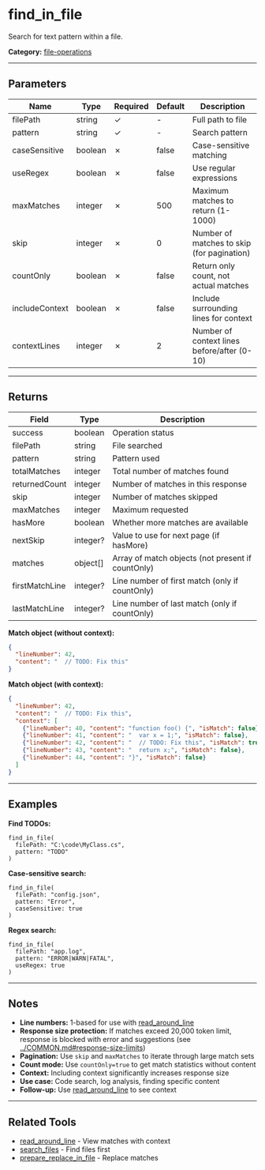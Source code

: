 ﻿# find_in_file

Search for text pattern within a file.

**Category:** [file-operations](INDEX.md)

---

## Parameters

| Name | Type | Required | Default | Description |
|------|------|----------|---------|-------------|
| filePath | string | ✓ | - | Full path to file |
| pattern | string | ✓ | - | Search pattern |
| caseSensitive | boolean | ✗ | false | Case-sensitive matching |
| useRegex | boolean | ✗ | false | Use regular expressions |
| maxMatches | integer | ✗ | 500 | Maximum matches to return (1-1000) |
| skip | integer | ✗ | 0 | Number of matches to skip (for pagination) |
| countOnly | boolean | ✗ | false | Return only count, not actual matches |
| includeContext | boolean | ✗ | false | Include surrounding lines for context |
| contextLines | integer | ✗ | 2 | Number of context lines before/after (0-10) |

---

## Returns

| Field | Type | Description |
|-------|------|-------------|
| success | boolean | Operation status |
| filePath | string | File searched |
| pattern | string | Pattern used |
| totalMatches | integer | Total number of matches found |
| returnedCount | integer | Number of matches in this response |
| skip | integer | Number of matches skipped |
| maxMatches | integer | Maximum requested |
| hasMore | boolean | Whether more matches are available |
| nextSkip | integer? | Value to use for next page (if hasMore) |
| matches | object[] | Array of match objects (not present if countOnly) |
| firstMatchLine | integer? | Line number of first match (only if countOnly) |
| lastMatchLine | integer? | Line number of last match (only if countOnly) |

**Match object (without context):**
```json
{
  "lineNumber": 42,
  "content": "  // TODO: Fix this"
}
```

**Match object (with context):**
```json
{
  "lineNumber": 42,
  "content": "  // TODO: Fix this",
  "context": [
    {"lineNumber": 40, "content": "function foo() {", "isMatch": false},
    {"lineNumber": 41, "content": "  var x = 1;", "isMatch": false},
    {"lineNumber": 42, "content": "  // TODO: Fix this", "isMatch": true},
    {"lineNumber": 43, "content": "  return x;", "isMatch": false},
    {"lineNumber": 44, "content": "}", "isMatch": false}
  ]
}
```

---

## Examples

**Find TODOs:**
```
find_in_file(
  filePath: "C:\code\MyClass.cs",
  pattern: "TODO"
)
```

**Case-sensitive search:**
```
find_in_file(
  filePath: "config.json",
  pattern: "Error",
  caseSensitive: true
)
```

**Regex search:**
```
find_in_file(
  filePath: "app.log",
  pattern: "ERROR|WARN|FATAL",
  useRegex: true
)
```

---

## Notes

- **Line numbers:** 1-based for use with [read_around_line](read_around_line.md)
- **Response size protection:** If matches exceed 20,000 token limit, response is blocked with error and suggestions (see [../COMMON.md#response-size-limits](../COMMON.md#response-size-limits))
- **Pagination:** Use `skip` and `maxMatches` to iterate through large match sets
- **Count mode:** Use `countOnly=true` to get match statistics without content
- **Context:** Including context significantly increases response size
- **Use case:** Code search, log analysis, finding specific content
- **Follow-up:** Use [read_around_line](read_around_line.md) to see context

---

## Related Tools

- [read_around_line](read_around_line.md) - View matches with context
- [search_files](search_files.md) - Find files first
- [prepare_replace_in_file](../file-editing/prepare_replace_in_file.md) - Replace matches